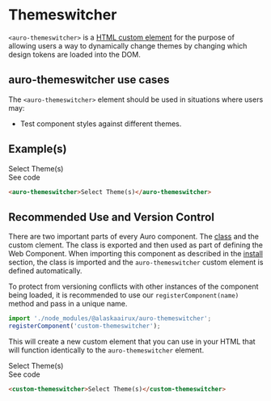 <!--
The demo.md file is a compiled document. No edits should be made directly to this file.
README.md is created by running `npm run build:docs`.
This file is generated based on a template fetched from `./docs/partials/demo.md`
-->

# Themeswitcher

<!-- AURO-GENERATED-CONTENT:START (FILE:src=./description.md) -->
<!-- The below content is automatically added from ./description.md -->
`<auro-themeswitcher>` is a [HTML custom element](https://developer.mozilla.org/en-US/docs/Web/Web_Components/Using_custom_elements) for the purpose of allowing users a way to dynamically change themes by changing which design tokens are loaded into the DOM.
<!-- AURO-GENERATED-CONTENT:END -->

## auro-themeswitcher use cases

<!-- AURO-GENERATED-CONTENT:START (FILE:src=./useCases.md) -->
<!-- The below content is automatically added from ./useCases.md -->
The `<auro-themeswitcher>` element should be used in situations where users may:

* Test component styles against different themes.
<!-- AURO-GENERATED-CONTENT:END -->

## Example(s)

<div class="exampleWrapper">
  <!-- AURO-GENERATED-CONTENT:START (FILE:src=./../../apiExamples/basic.html) -->
  <!-- The below content is automatically added from ./../../apiExamples/basic.html -->
  <auro-themeswitcher>Select Theme(s)</auro-themeswitcher>
  <!-- AURO-GENERATED-CONTENT:END -->
</div>
<auro-accordion lowProfile justifyRight>
  <span slot="trigger">See code</span>
<!-- AURO-GENERATED-CONTENT:START (CODE:src=./../../apiExamples/basic.html) -->
<!-- The below code snippet is automatically added from ./../../apiExamples/basic.html -->

```html
<auro-themeswitcher>Select Theme(s)</auro-themeswitcher>
```
<!-- AURO-GENERATED-CONTENT:END -->
</auro-accordion>

## Recommended Use and Version Control

There are two important parts of every Auro component. The <a href="https://developer.mozilla.org/en-US/docs/Web/JavaScript/Reference/Classes">class</a> and the custom clement. The class is exported and then used as part of defining the Web Component. When importing this component as described in the <a href="#install">install</a> section, the class is imported and the `auro-themeswitcher` custom element is defined automatically.

To protect from versioning conflicts with other instances of the component being loaded, it is recommended to use our `registerComponent(name)` method and pass in a unique name.

```js
import './node_modules/@alaskaairux/auro-themeswitcher';
registerComponent('custom-themeswitcher');
```

This will create a new custom element that you can use in your HTML that will function identically to the `auro-themeswitcher` element.

<div class="exampleWrapper">
  <!-- AURO-GENERATED-CONTENT:START (FILE:src=./../../apiExamples/customName.html) -->
  <!-- The below content is automatically added from ./../../apiExamples/customName.html -->
  <custom-themeswitcher>Select Theme(s)</custom-themeswitcher>
  <!-- AURO-GENERATED-CONTENT:END -->
</div>
<auro-accordion lowProfile justifyRight>
  <span slot="trigger">See code</span>
<!-- AURO-GENERATED-CONTENT:START (CODE:src=./../../apiExamples/customName.html) -->
<!-- The below code snippet is automatically added from ./../../apiExamples/customName.html -->

```html
<custom-themeswitcher>Select Theme(s)</custom-themeswitcher>
```
<!-- AURO-GENERATED-CONTENT:END -->
</auro-accordion>
